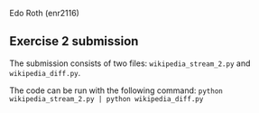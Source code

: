 Edo Roth (enr2116)

Exercise 2 submission
---------------------

The submission consists of two files: `wikipedia_stream_2.py` and `wikipedia_diff.py`.

The code can be run with the following command: `python wikipedia_stream_2.py | python wikipedia_diff.py`
